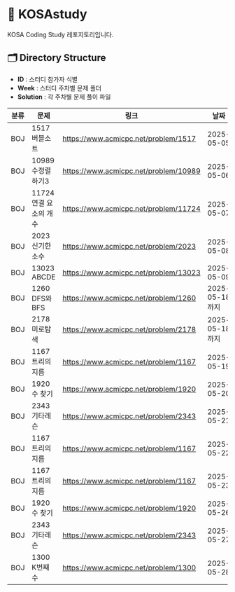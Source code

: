 # 🚀 KOSAstudy
KOSA Coding Study 레포지토리입니다.

## 🗂️ Directory Structure

- **ID** : 스터디 참가자 식별
- **Week** : 스터디 주차별 문제 폴더
- **Solution** : 각 주차별 문제 풀이 파일

| 분류       | 문제        | 링크               | 날짜     |
|------------|-------------|--------------------|----------|
| BOJ | 1517 버블소트    | https://www.acmicpc.net/problem/1517 | 2025-05-05    |
| BOJ | 10989 수정렬하기3  | https://www.acmicpc.net/problem/10989  | 2025-05-06 |
| BOJ | 11724 연결 요소의 개수  | https://www.acmicpc.net/problem/11724  | 2025-05-07 |
| BOJ | 2023 신기한 소수  | https://www.acmicpc.net/problem/2023  | 2025-05-08 |
| BOJ | 13023 ABCDE | https://www.acmicpc.net/problem/13023  | 2025-05-09 |
| BOJ | 1260 DFS와BFS | https://www.acmicpc.net/problem/1260  | 2025-05-18까지 |
| BOJ | 2178 미로탐색 | https://www.acmicpc.net/problem/2178  | 2025-05-18까지 |
| BOJ | 1167 트리의 지름 | https://www.acmicpc.net/problem/1167  | 2025-05-19 |
| BOJ | 1920 수 찾기 | https://www.acmicpc.net/problem/1920  | 2025-05-20 |
| BOJ | 2343 기타레슨 | https://www.acmicpc.net/problem/2343  | 2025-05-21 |
| BOJ | 1167 트리의 지름 | https://www.acmicpc.net/problem/1167  | 2025-05-22 |
| BOJ | 1167 트리의 지름 | https://www.acmicpc.net/problem/1167  | 2025-05-23 |
| BOJ | 1920 수 찾기 | https://www.acmicpc.net/problem/1920  | 2025-05-26 |
| BOJ | 2343 기타레슨 | https://www.acmicpc.net/problem/2343  | 2025-05-27 |
| BOJ | 1300 K번째 수 | https://www.acmicpc.net/problem/1300  | 2025-05-28 |



